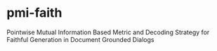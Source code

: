 # pmi-faith
Pointwise Mutual Information Based Metric and Decoding Strategy for Faithful Generation in Document Grounded Dialogs
